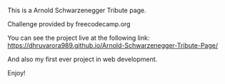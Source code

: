 This is a Arnold Schwarzenegger Tribute page.

Challenge provided by freecodecamp.org

You can see the project live at the following link:
https://dhruvarora989.github.io/Arnold-Schwarzenegger-Tribute-Page/

And also my first ever project in web development.

Enjoy!